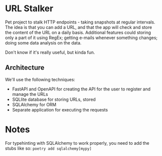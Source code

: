 # URL Stalker

Pet project to stalk HTTP endpoints - taking snapshots at regular intervals. The idea is that you can add a URL, and that the app will check and store the content of the URL on a daily basis. Additional features could storing only a part of it using RegEx; getting e-mails whenever something changes; doing some data analysis on the data. 

Don't know if it's really useful, but kinda fun. 

## Architecture 

We'll use the following techniques: 

- FastAPI and OpenAPI for creating the API for the user to register and manage the URLs
- SQLlite database for storing URLs, stored 
- SQLAlchemy for ORM
- Separate application for executing the requests


# Notes 

For typehinting with SQLAlchemy to work properly, you need to add the stubs like so: `poetry add sqlalchemy[mypy]`
